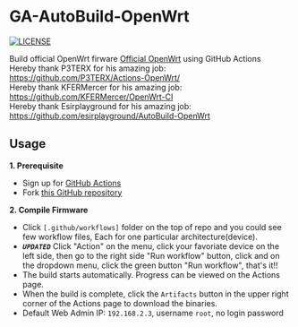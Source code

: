 # GA-AutoBuild-OpenWrt
[![LICENSE](https://img.shields.io/github/license/mashape/apistatus.svg?style=flat&logo=github&label=LICENSE)](https://github.com/MoonlitNight/GA-AutoBuild-OpenWrt/blob/master/LICENSE)

Build official OpenWrt firware [Official OpenWrt](https://github.com/openwrt/openwrt) using GitHub Actions  
Hereby thank P3TERX for his amazing job: https://github.com/P3TERX/Actions-OpenWrt/  
Hereby thank KFERMercer for his amazing job: https://github.com/KFERMercer/OpenWrt-CI  
Hereby thank Esirplayground for his amazing job: https://github.com/esirplayground/AutoBuild-OpenWrt  

## Usage

**1. Prerequisite**
  - Sign up for [GitHub Actions](https://github.com/features/actions/signup)
  - Fork [this GitHub repository](https://github.com/MoonlitNight/GA-AutoBuild-OpenWrt)
    
**2. Compile Firmware**
  - Click `[.github/workflows]` folder on the top of repo and you could see few workflow files, Each for one particular architecture(device).
  - ***`UPDATED`*** Click "Action" on the menu, click your favoriate device on the left side, then go to the right side "Run workflow" button, click and on the dropdown menu, click the green button "Run workflow", that's it!!
  - The build starts automatically. Progress can be viewed on the Actions page.
  - When the build is complete, click the `Artifacts` button in the upper right corner of the Actions page to download the binaries.
  - Default Web Admin IP: `192.168.2.3`, username `root`, no login password
